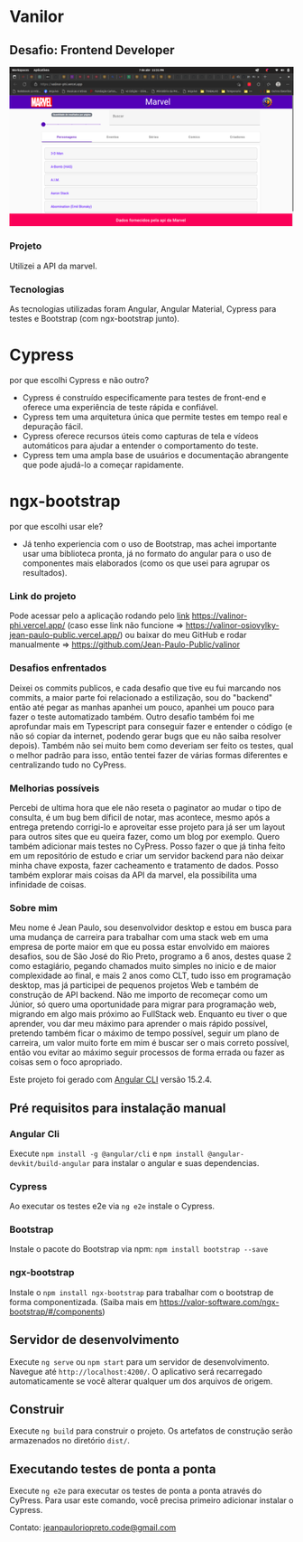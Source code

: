 # Vanilor

## Desafio: Frontend Developer

![Projeto rodando!](projetorodando.png)

### Projeto
Utilizei a API da marvel.

### Tecnologias
As tecnologias utilizadas foram Angular, Angular Material, Cypress para testes e Bootstrap (com ngx-bootstrap junto).
# Cypress
por que escolhi Cypress e não outro?
- Cypress é construído especificamente para testes de front-end e oferece uma experiência de teste rápida e confiável.
- Cypress tem uma arquitetura única que permite testes em tempo real e depuração fácil.
- Cypress oferece recursos úteis como capturas de tela e vídeos automáticos para ajudar a entender o comportamento do teste.
- Cypress tem uma ampla base de usuários e documentação abrangente que pode ajudá-lo a começar rapidamente.
# ngx-bootstrap
por que escolhi usar ele?
- Já tenho experiencia com o uso de Bootstrap, mas achei importante usar uma biblioteca pronta, já no formato do angular para o uso de componentes mais elaborados (como os que usei para agrupar os resultados).

### Link do projeto
Pode acessar pelo a aplicação rodando pelo [link](https://valinor-phi.vercel.app/)
https://valinor-phi.vercel.app/ (caso esse link não funcione => https://valinor-osiovylky-jean-paulo-public.vercel.app/)
ou baixar do meu GitHub e rodar manualmente => https://github.com/Jean-Paulo-Public/valinor

### Desafios enfrentados
Deixei os commits publicos, e cada desafio que tive eu fui marcando nos commits, a maior parte foi relacionado a estilização, sou do "backend" então até pegar as manhas apanhei um pouco, apanhei um pouco para fazer o teste automatizado também. Outro desafio também foi me aprofundar mais em Typescript para conseguir fazer e entender o código (e não só copiar da internet, podendo gerar bugs que eu não saiba resolver depois).
Também não sei muito bem como deveriam ser feito os testes, qual o melhor padrão para isso, então tentei fazer de várias formas diferentes e centralizando tudo no CyPress.

### Melhorias possíveis
Percebi de ultima hora que ele não reseta o paginator ao mudar o tipo de consulta, é um bug bem díficil de notar, mas acontece, mesmo após a entrega pretendo corrigi-lo e aproveitar esse projeto para já ser um layout para outros sites que eu queira fazer, como um blog por exemplo.
Quero também adicionar mais testes no CyPress.
Posso fazer o que já tinha feito em um repositório de estudo e criar um servidor backend para não deixar minha chave exposta, fazer cacheamento e tratamento de dados. Posso também explorar mais coisas da API da marvel, ela possibilita uma infinidade de coisas.

### Sobre mim
Meu nome é Jean Paulo, sou desenvolvidor desktop e estou em busca para uma mudança de carreira para trabalhar com uma stack web em uma empresa de porte maior em que eu possa estar envolvido em maiores desafios, sou de São José do Rio Preto, programo a 6 anos, destes quase 2 como estagiário, pegando chamados muito simples no inicio e de maior complexidade ao final, e mais 2 anos como CLT, tudo isso em programação desktop, mas já participei de pequenos projetos Web e também de construção de API backend. Não me importo de recomeçar como um Júnior, só quero uma oportunidade para migrar para programação web, migrando em algo mais próximo ao FullStack web. Enquanto eu tiver o que aprender, vou dar meu máximo para aprender o mais rápido possível, pretendo também ficar o máximo de tempo possível, seguir um plano de carreira, um valor muito forte em mim é buscar ser o mais correto possível, então vou evitar ao máximo seguir processos de forma errada ou fazer as coisas sem o foco apropriado.

Este projeto foi gerado com [Angular CLI](https://github.com/angular/angular-cli) versão 15.2.4.

## Pré requisitos para instalação manual

### Angular Cli
Execute `npm install -g @angular/cli` e `npm install @angular-devkit/build-angular` para instalar o angular e suas dependencias.

### Cypress
Ao executar os testes e2e via `ng e2e` instale o Cypress.

### Bootstrap
Instale o pacote do Bootstrap via npm: `npm install bootstrap --save`

### ngx-bootstrap
Instale o `npm install ngx-bootstrap` para trabalhar com o bootstrap de forma componentizada. (Saiba mais em https://valor-software.com/ngx-bootstrap/#/components)

## Servidor de desenvolvimento

Execute `ng serve` ou `npm start` para um servidor de desenvolvimento. Navegue até `http://localhost:4200/`. O aplicativo será recarregado automaticamente se você alterar qualquer um dos arquivos de origem.

## Construir

Execute `ng build` para construir o projeto. Os artefatos de construção serão armazenados no diretório `dist/`.

## Executando testes de ponta a ponta

Execute `ng e2e` para executar os testes de ponta a ponta através do CyPress. Para usar este comando, você precisa primeiro adicionar instalar o Cypress.

Contato: jeanpauloriopreto.code@gmail.com
